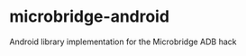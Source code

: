 microbridge-android
===================

Android library implementation for the Microbridge ADB hack
